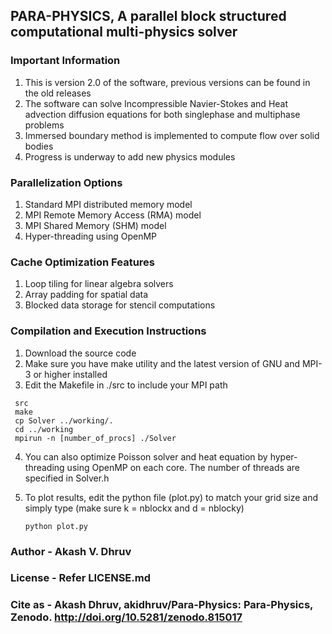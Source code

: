 ## PARA-PHYSICS, A parallel block structured computational multi-physics solver

### Important Information

 1. This is version 2.0 of the software, previous versions can be found in the old releases
 2. The software can solve Incompressible Navier-Stokes and Heat advection diffusion equations for both singlephase and multiphase problems
 3. Immersed boundary method is implemented to compute flow over solid bodies
 4. Progress is underway to add new physics modules

### Parallelization Options

 1. Standard MPI distributed memory model
 2. MPI Remote Memory Access (RMA) model
 3. MPI Shared Memory (SHM) model
 4. Hyper-threading using OpenMP

### Cache Optimization Features

 1. Loop tiling for linear algebra solvers
 2. Array padding for spatial data
 3. Blocked data storage for stencil computations

### Compilation and Execution Instructions

 1. Download the source code
 2. Make sure you have make utility and the latest version of GNU and MPI-3 or higher installed
 3. Edit the Makefile in ./src to include your MPI path

   ~~~terminal
	src
	make
	cp Solver ../working/.
	cd ../working
	mpirun -n [number_of_procs] ./Solver
   ~~~

 4. You can also optimize Poisson solver and heat equation by hyper-threading using OpenMP on each core. The number of threads are specified in Solver.h

 5. To plot results, edit the python file (plot.py) to match your grid size and simply type (make sure k = nblockx and d = nblocky)

	~~~terminal
	python plot.py
	~~~

### Author - Akash V. Dhruv
### License - Refer LICENSE.md
### Cite as - Akash Dhruv, akidhruv/Para-Physics: Para-Physics, Zenodo. http://doi.org/10.5281/zenodo.815017
